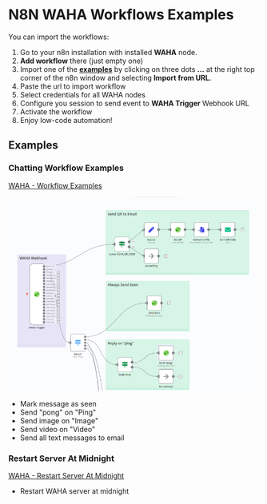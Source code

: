 # N8N WAHA Workflows Examples
You can import the workflows:
1. Go to your n8n installation with installed **WAHA** node.
2. **Add workflow** there (just empty one)
3. Import one of the [**examples**](./n8n-workflows) by clicking on three dots **...** at the right top corner
	 of the n8n window and selecting **Import from URL**.
4. Paste the url to import workflow
5. Select credentials for all WAHA nodes
6. Configure you session to send event to **WAHA Trigger** Webhook URL
7. Activate the workflow
8. Enjoy low-code automation!

## Examples

### Chatting Workflow Examples
[WAHA - Workflow Examples](https://raw.githubusercontent.com/devlikeapro/n8n-nodes-waha/master/n8n-workflows/WAHA___Workflow_Examples.json)

![](workflow-examples.png)
- Mark message as seen
- Send "pong" on "Ping"
- Send image on "Image"
- Send video on "Video"
- Send all text messages to email

### Restart Server At Midnight
[WAHA - Restart Server At Midnight](https://raw.githubusercontent.com/devlikeapro/n8n-nodes-waha/master/n8n-workflows/WAHA___Restart_Server_At_Midnight.json)
- Restart WAHA server at midnight

